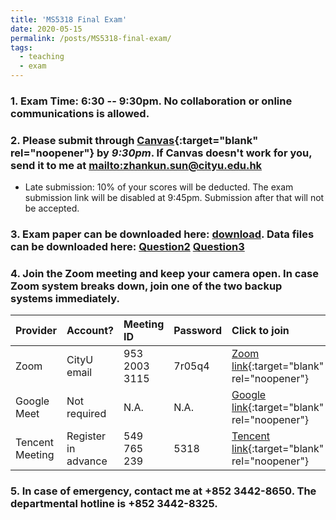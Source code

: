 ```yaml
---
title: 'MS5318 Final Exam'
date: 2020-05-15
permalink: /posts/MS5318-final-exam/
tags:
  - teaching
  - exam
---
```


### 1. Exam Time: 6:30 -- 9:30pm. No collaboration or online communications is allowed.

### 2. Please submit through [Canvas](https://canvas.cityu.edu.hk/){:target="blank" rel="noopener"} by _9:30pm_. If Canvas doesn't work for you, send it to me at <mailto:zhankun.sun@cityu.edu.hk>
  * Late submission: 10% of your scores will be deducted. The exam submission link will be disabled at 9:45pm. Submission after that will not be accepted.

### 3. Exam paper can be downloaded here: [download](/exam/MS5318_Final.docx). Data files can be downloaded here: [Question2](/exam/emerald_diamonds.xls) [Question3](/exam/germancredit.csv)

### 4. Join the Zoom meeting and keep your camera open. In case Zoom system breaks down, join one of the two backup systems immediately.

Provider | Account? | Meeting ID | Password | Click to join |
:--- | :--- | :--- | :--- | :--- |
Zoom | CityU email | 953 2003 3115 | 7r05q4 | [Zoom link](https://cityu.zoom.us/j/95320033115?pwd=ZjloYkdHWTBBeGNxVzdOV2pMWXpLQT09){:target="blank" rel="noopener"}
Google Meet | Not required | N.A. | N.A. | [Google link](https://meet.google.com/ane-inwe-ysv){:target="blank" rel="noopener"} |
Tencent Meeting | Register in advance | 549 765 239 | 5318 | [Tencent link](https://meeting.tencent.com/s/HNEtHVhLJuys){:target="blank" rel="noopener"}

### 5. In case of emergency, contact me at +852 3442-8650. The departmental hotline is +852 3442-8325.

